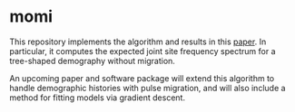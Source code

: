 # momi

This repository implements the algorithm and results in this [paper](http://arxiv.org/abs/1503.01133).
In particular, it computes the expected joint site frequency spectrum for a tree-shaped demography without migration.

An upcoming paper and software package will extend this algorithm to handle demographic histories with pulse migration, and
will also include a method for fitting models via gradient descent.